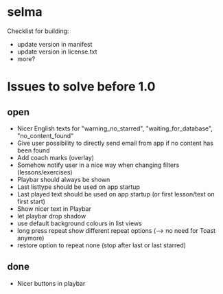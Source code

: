 selma
=====

Checklist for building:
 * update version in manifest
 * update version in license.txt
 * more?

Issues to solve before 1.0
==========================
open
----
 * Nicer English texts for "warning_no_starred", "waiting_for_database", "no_content_found"
 * Give user possibility to directly send email from app if no content has been found
 * Add coach marks (overlay)
 * Somehow notify user in a nice way when changing filters (lessons/exercises)
 * Playbar should always be shown
 * Last listtype should be used on app startup
 * Last played text should be used on app startup (or first lesson/text on first start)
 * Show nicer text in Playbar
 * let playbar drop shadow
 * use default background colours in list views
 * long press repeat show different repeat options (--> no need for Toast anymore)
 * restore option to repeat none (stop after last or last starred)

done
----
 * Nicer buttons in playbar

